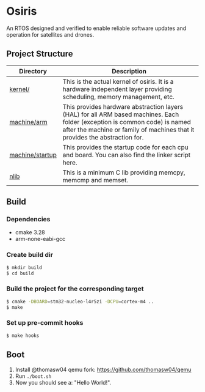 # Osiris
An RTOS designed and verified to enable reliable software updates and operation for satellites and drones.


## Project Structure

| Directory | Description |
|-----------|-------------|
| [kernel/](kernel/) | This is the actual kernel of osiris. It is a hardware independent layer providing scheduling, memory management, etc. |
| [machine/arm](machine/arm) | This provides hardware abstraction layers (HAL) for all ARM based machines. Each folder (exception is common code) is named after the machine or family of machines that it provides the abstraction for. |
| [machine/startup](machine/startup/) | This provides the startup code for each cpu and board. You can also find the linker script here. |
| [nlib](nlib/) | This is a minimum C lib providing memcpy, memcmp and memset. |


## Build

### Dependencies

- cmake 3.28
- arm-none-eabi-gcc

### Create build dir

```sh
$ mkdir build
$ cd build
```

### Build the project for the corresponding target
```sh
$ cmake -DBOARD=stm32-nucleo-l4r5zi -DCPU=cortex-m4 ..
$ make
```

### Set up pre-commit hooks

```sh
$ make hooks
```

## Boot

1. Install @thomasw04 qemu fork: https://github.com/thomasw04/qemu
2. Run ```./boot.sh```
3. Now you should see a: "Hello World!".

